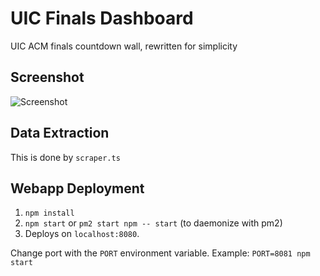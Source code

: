 # UIC Finals Dashboard
UIC ACM finals countdown wall, rewritten for simplicity
## Screenshot
![Screenshot](https://github.com/bmiddha/finals-dashboard-ts/blob/master/screenshots/screenshot1.png)
## Data Extraction
This is done by `scraper.ts`
## Webapp Deployment
1. `npm install`
2. `npm start` or `pm2 start npm -- start` (to daemonize with pm2)
3. Deploys on `localhost:8080`.

Change port with the `PORT` environment variable. Example: `PORT=8081 npm start`
